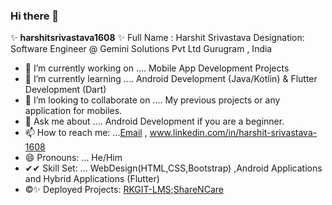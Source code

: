 ### Hi there 👋


 ✨  **harshitsrivastava1608** ✨
   Full Name : Harshit Srivastava
   Designation: Software Engineer @ Gemini Solutions Pvt Ltd Gurugram , India

- 🔭 I’m currently working on .... Mobile App Development Projects
- 🌱 I’m currently learning .... Android Development (Java/Kotlin) & Flutter Development (Dart)
- 👯 I’m looking to collaborate on .... My previous projects or any application for mobiles.
- 💬 Ask me about .... Android Development if you are a beginner.
- 📫 How to reach me: ...<a href="harshit.srivastava1608@gmail.com">Email</a> , www.linkedin.com/in/harshit-srivastava-1608
- 😄 Pronouns: ... He/Him
- ✔✔ Skill Set: ... WebDesign(HTML,CSS,Bootstrap) ,Android Applications and Hybrid Applications (Flutter)
- ©✨ Deployed Projects: <a href="https://play.google.com/store/apps/details?id=com.rkgitlms.learningrkgit"> RKGIT-LMS</a>;<a href="https://play.google.com/store/apps/details?id=com.sharencare.mapdb">ShareNCare</a>
